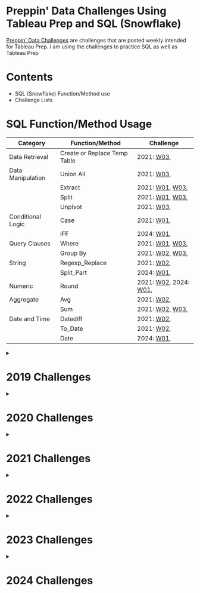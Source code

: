 # Preppin' Data Challenges Using Tableau Prep and SQL (Snowflake)

[Preppin' Data Challenges](https://preppindata.blogspot.com/) are challenges that are posted weekly intended for Tableau Prep. I am using the challenges to practice SQL as well as Tableau Prep

# Contents

- SQL (Snowflake) Function/Method use
- Challenge Lists

# SQL Function/Method Usage

| Category          | Function/Method              | Challenge                                                               |
| --- | ---- | ---- |
| Data Retrieval    | Create or Replace Temp Table | 2021: [W03](2021/Week_3/README.md),                                     |
| Data Manipulation | Union All    | 2021: [W03](2021/Week_3/README.md),                                     |
|                   | Extract       | 2021: [W01](2021/Week_1/README.md), [W03](2021/Week_3/README.md),       |
|                   | Split                        | 2021: [W01](2021/Week_1/README.md), [W03](2021/Week_3/README.md),       |
|                   | Unpivot                      | 2021: [W03](2021/Week_3/README.md),                                     |
| Conditional Logic | Case                         | 2021: [W01](2021/Week_1/README.md),                                     |
|                   | IFF                          | 2024: [W01](2024/Week_1/README.md),                                     |
| Query Clauses      | Where                        | 2021: [W01](2021/Week_1/README.md), [W03](2021/Week_3/README.md),       |
|                   | Group By                     | 2021: [W02](2021/Week_2/README.md), [W03](2021/Week_3/README.md),       |
| String            | Regexp_Replace               | 2021: [W02](2021/Week_2/README.md),                                     |
|                   | Split_Part                   | 2024: [W01](2024/Week_1/README.md),                                     |
| Numeric           | Round                        | 2021: [W02](2021/Week_2/README.md), 2024: [W01](2024/Week_1/README.md), |
| Aggregate         | Avg                          | 2021: [W02](2021/Week_2/README.md),                                     |
|                   | Sum                          | 2021: [W02](2021/Week_2/README.md), [W03](2021/Week_3/README.md),       |
| Date and Time     | Datediff                     | 2021: [W02](2021/Week_2/README.md),                                     |
|                   | To_Date                      | 2021: [W02](2021/Week_2/README.md),                                     |
|                   | Date                         | 2024: [W01](2024/Week_1/README.md),                                     |

<details>
<summary>
  
# 2019 Challenges
</summary>

Click on the challenge hyperlink to view solutions

|           |           | Challenges                      |           |           |
| --------- | --------- | ------------------------------- | --------- | --------- |
| [Week 1]  | [Week 2]  | [Week 3](2019/Week_3/README.md) | [Week 4]  | [Week 5]  |
| [Week 6]  | [Week 7]  | [Week 8]                        | [Week 9]  | [Week 10] |
| [Week 11] | [Week 12] | [Week 13]                       | [Week 14] | [Week 15] |
| [Week 16] | [Week 17] | [Week 18]                       | [Week 19] | [Week 20] |
| [Week 21] | [Week 22] | [Week 23]                       | [Week 24] | [Week 25] |
| [Week 26] | [Week 27] | [Week 28]                       | [Week 29] | [Week 30] |
| [Week 31] | [Week 32] | [Week 33]                       | [Week 34] | [Week 35] |
| [Week 36] | [Week 37] | [Week 38]                       | [Week 39] | [Week 40] |
| [Week 41] | [Week 42] | [Week 43]                       | [Week 44] | [Week 45] |
| [Week 46] |           |                                 |           |           |

</details>

<details>
<summary>
  
# 2020 Challenges
</summary>

Click on the challenge hyperlink to view solutions

|           |           | Challenges |           |           |
| --------- | --------- | ---------- | --------- | --------- |
| [Week 1]  | [Week 2]  | [Week 3]   | [Week 4]  | [Week 5]  |
| [Week 6]  | [Week 7]  | [Week 8]   | [Week 9]  | [Week 10] |
| [Week 11] | [Week 12] | [Week 13]  | [Week 14] | [Week 15] |
| [Week 16] | [Week 17] | [Week 18]  | [Week 19] | [Week 20] |
| [Week 21] | [Week 22] | [Week 23]  | [Week 24] | [Week 25] |
| [Week 26] | [Week 27] | [Week 28]  | [Week 29] | [Week 30] |
| [Week 31] | [Week 32] | [Week 33]  | [Week 34] | [Week 35] |
| [Week 36] | [Week 37] | [Week 38]  | [Week 39] | [Week 40] |
| [Week 41] | [Week 42] | [Week 43]  | [Week 44] | [Week 45] |
| [Week 46] |           |            |           |           |

</details>

<details>
<summary>
  
# 2021 Challenges
</summary>

Click on the challenge hyperlink to view solutions

|                                 |                                 | Challenges                      |                                 |           |
| ------------------------------- | ------------------------------- | ------------------------------- | ------------------------------- | --------- |
| [Week 1](2021/Week_1/README.md) | [Week 2](2021/Week_2/README.md) | [Week 3](2021/Week_3/README.md) | [Week 4](2021/Week_4/README.md) | [Week 5]  |
| [Week 6]                        | [Week 7]                        | [Week 8]                        | [Week 9]                        | [Week 10] |
| [Week 11]                       | [Week 12]                       | [Week 13]                       | [Week 14]                       | [Week 15] |
| [Week 16]                       | [Week 17]                       | [Week 18]                       | [Week 19]                       | [Week 20] |
| [Week 21]                       | [Week 22]                       | [Week 23]                       | [Week 24]                       | [Week 25] |
| [Week 26]                       | [Week 27]                       | [Week 28]                       | [Week 29]                       | [Week 30] |
| [Week 31]                       | [Week 32]                       | [Week 33]                       | [Week 34]                       | [Week 35] |
| [Week 36]                       | [Week 37]                       | [Week 38]                       | [Week 39]                       | [Week 40] |
| [Week 41]                       | [Week 42]                       | [Week 43]                       | [Week 44]                       | [Week 45] |
| [Week 46]                       |                                 |                                 |                                 |           |

</details>

<details>
<summary>
  
# 2022 Challenges
</summary>

Click on the challenge hyperlink to view solutions

|                                   |           | Challenges                      |           |                                   |
| --------------------------------- | --------- | ------------------------------- | --------- | --------------------------------- |
| [Week 1](2022/Week_1/README.md)   | [Week 2]  | [Week 3](2022/Week_3/README.md) | [Week 4]  | [Week 5]                          |
| [Week 6]                          | [Week 7]  | [Week 8]                        | [Week 9]  | [Week 10]                         |
| [Week 11]                         | [Week 12] | [Week 13]                       | [Week 14] | [Week 15]                         |
| [Week 16]                         | [Week 17] | [Week 18]                       | [Week 19] | [Week 20]                         |
| [Week 21]                         | [Week 22] | [Week 23]                       | [Week 24] | [Week 25]                         |
| [Week 26]                         | [Week 27] | [Week 28]                       | [Week 29] | [Week 30](2022/Week_30/README.md) |
| [Week 31]                         | [Week 32] | [Week 33]                       | [Week 34] | [Week 35]                         |
| [Week 36]                         | [Week 37] | [Week 38]                       | [Week 39] | [Week 40]                         |
| [Week 41](2022/Week_41/README.md) | [Week 42] | [Week 43]                       | [Week 44] | [Week 45]                         |
| [Week 46]                         |           |                                 |           |                                   |

</details>

<details>
<summary>
  
# 2023 Challenges
</summary>

Click on the challenge hyperlink to view solutions

|           |           | Challenges |           |           |
| --------- | --------- | ---------- | --------- | --------- |
| [Week 1]  | [Week 2]  | [Week 3]   | [Week 4]  | [Week 5]  |
| [Week 6]  | [Week 7]  | [Week 8]   | [Week 9]  | [Week 10] |
| [Week 11] | [Week 12] | [Week 13]  | [Week 14] | [Week 15] |
| [Week 16] | [Week 17] | [Week 18]  | [Week 19] | [Week 20] |
| [Week 21] | [Week 22] | [Week 23]  | [Week 24] | [Week 25] |
| [Week 26] | [Week 27] | [Week 28]  | [Week 29] | [Week 30] |
| [Week 31] | [Week 32] | [Week 33]  | [Week 34] | [Week 35] |
| [Week 36] | [Week 37] | [Week 38]  | [Week 39] | [Week 40] |
| [Week 41] | [Week 42] | [Week 43]  | [Week 44] | [Week 45] |
| [Week 46] |           |            |           |           |

</details>

<details>
<summary>
  
# 2024 Challenges
</summary>

Click on the challenge hyperlink to view solutions

|                                 |                                 | Challenges |           |           |
| ------------------------------- | ------------------------------- | ---------- | --------- | --------- |
| [Week 1](2024/Week_1/README.md) | [Week 2](2024/Week_2/README.md) | [Week 3]   | [Week 4]  | [Week 5]  |
| [Week 6]                        | [Week 7]                        | [Week 8]   | [Week 9]  | [Week 10] |
| [Week 11]                       | [Week 12]                       | [Week 13]  | [Week 14] | [Week 15] |
| [Week 16]                       | [Week 17]                       | [Week 18]  | [Week 19] | [Week 20] |
| [Week 21]                       | [Week 22]                       | [Week 23]  | [Week 24] | [Week 25] |
| [Week 26]                       | [Week 27]                       | [Week 28]  | [Week 29] | [Week 30] |
| [Week 31]                       | [Week 32]                       | [Week 33]  | [Week 34] | [Week 35] |
| [Week 36]                       | [Week 37]                       | [Week 38]  | [Week 39] | [Week 40] |
| [Week 41]                       | [Week 42]                       | [Week 43]  | [Week 44] | [Week 45] |
| [Week 46]                       |                                 |            |           |           |

</details>
